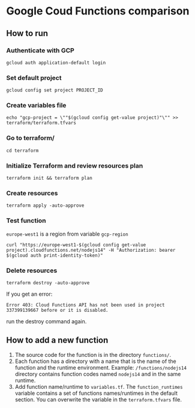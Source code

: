 # Google Coud Functions comparison

## How to run

### Authenticate with GCP
```
gcloud auth application-default login
```

### Set default project
```
gcloud config set project PROJECT_ID
```

### Create variables file
```
echo "gcp-project = \""$(gcloud config get-value project)"\"" >> terraform/terraform.tfvars
```

### Go to terraform/
```
cd terraform
```

### Initialize Terraform and review resources plan
```
terraform init && terraform plan
```

### Create resources
```
terraform apply -auto-approve
```

### Test function
`europe-west1` is a region from variable `gcp-region`
```
curl "https://europe-west1-$(gcloud config get-value project).cloudfunctions.net/nodejs14" -H "Authorization: bearer $(gcloud auth print-identity-token)"
```

### Delete resources
```
terraform destroy -auto-approve
```

If you get an error:
```
Error 403: Cloud Functions API has not been used in project 337399139667 before or it is disabled.
```
run the destroy command again.

## How to add a new function
1. The source code for the function is in the directory `functions/`.
2. Each function has a directory with a name that is the name of the function and the runtime environment. Example: `/functions/nodejs14` directory contains function codes named `nodejs14` and in the same runtime.
4. Add function name/runtime to `variables.tf`. The `function_runtimes` variable contains a set of functions names/runtimes in the default section. You can overwrite the variable in the `terraform.tfvars` file.
